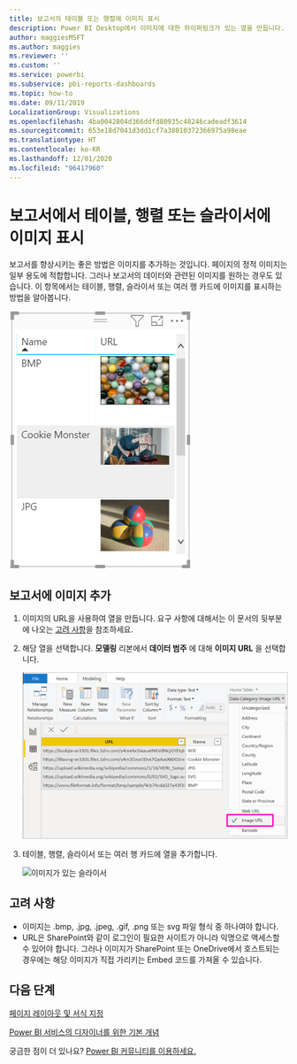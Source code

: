```yaml
---
title: 보고서의 테이블 또는 행렬에 이미지 표시
description: Power BI Desktop에서 이미지에 대한 하이퍼링크가 있는 열을 만듭니다. 그런 다음, Power BI Desktop 또는 Power BI 서비스에서 이미지를 표시할 보고서 테이블, 행렬, 슬라이서 또는 여러 행 카드에 해당 하이퍼링크를 추가합니다.
author: maggiesMSFT
ms.author: maggies
ms.reviewer: ''
ms.custom: ''
ms.service: powerbi
ms.subservice: pbi-reports-dashboards
ms.topic: how-to
ms.date: 09/11/2019
LocalizationGroup: Visualizations
ms.openlocfilehash: 4ba0042804d366ddfd80935c48246cadeadf3614
ms.sourcegitcommit: 653e18d7041d3dd1cf7a38010372366975a98eae
ms.translationtype: HT
ms.contentlocale: ko-KR
ms.lasthandoff: 12/01/2020
ms.locfileid: "96417960"
---
```

# <a name="display-images-in-a-table-matrix-or-slicer-in-a-report"></a>보고서에서 테이블, 행렬 또는 슬라이서에 이미지 표시

보고서를 향상시키는 좋은 방법은 이미지를 추가하는 것입니다. 페이지의 정적 이미지는 일부 용도에 적합합니다. 그러나 보고서의 데이터와 관련된 이미지를 원하는 경우도 있습니다. 이 항목에서는 테이블, 행렬, 슬라이서 또는 여러 행 카드에 이미지를 표시하는 방법을 알아봅니다. 

![테이블의 URL 이미지](media/power-bi-images-tables/power-bi-url-images-table.png)

## <a name="add-images-to-your-report"></a>보고서에 이미지 추가

1. 이미지의 URL을 사용하여 열을 만듭니다. 요구 사항에 대해서는 이 문서의 뒷부분에 나오는 [고려 사항](#considerations)을 참조하세요.

1. 해당 열을 선택합니다. **모델링** 리본에서 **데이터 범주** 에 대해 **이미지 URL** 을 선택합니다.

    ![데이터 범주를 이미지 URL로 설정](media/power-bi-images-tables/power-bi-set-url-image.png)

1. 테이블, 행렬, 슬라이서 또는 여러 행 카드에 열을 추가합니다.

    ![이미지가 있는 슬라이서](media/power-bi-images-tables/power-bi-url-images-slicer.png)

## <a name="considerations"></a>고려 사항

- 이미지는 .bmp, .jpg, .jpeg, .gif, .png 또는 svg 파일 형식 중 하나여야 합니다.
- URL은 SharePoint와 같이 로그인이 필요한 사이트가 아니라 익명으로 액세스할 수 있어야 합니다. 그러나 이미지가 SharePoint 또는 OneDrive에서 호스트되는 경우에는 해당 이미지가 직접 가리키는 Embed 코드를 가져올 수 있습니다. 


## <a name="next-steps"></a>다음 단계

[페이지 레이아웃 및 서식 지정](/learn/modules/visuals-in-power-bi/12-formatting)

[Power BI 서비스의 디자이너를 위한 기본 개념](../fundamentals/service-basic-concepts.md)

궁금한 점이 더 있나요? [Power BI 커뮤니티를 이용하세요.](https://community.powerbi.com/)
